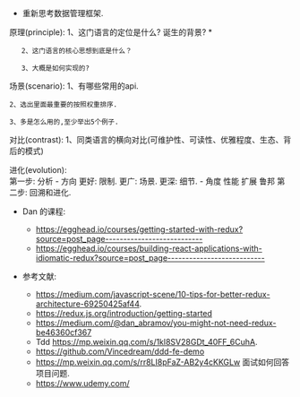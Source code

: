 * 重新思考数据管理框架.

原理(principle):
       1、这门语言的定位是什么? 诞生的背景?
            * 

       2、这门语言的核心思想到底是什么？

       3、大概是如何实现的?
       
场景(scenario):
	1、有哪些常用的api.

    2、选出里面最重要的按照权重排序.

	3、多是怎么用的,至少举出5个例子.

对比(contrast): 
	1、同类语言的横向对比(可维护性、可读性、优雅程度、生态、背后的模式)

进化(evolution):	
	第一步: 分析
		- 方向
		   更好: 限制.
                 更广: 场景.
		   更深: 细节.
              - 角度
		   性能
		   扩展
                 鲁邦
        第二步: 回溯和进化.

*  Dan 的课程:
    * https://egghead.io/courses/getting-started-with-redux?source=post_page---------------------------
    * https://egghead.io/courses/building-react-applications-with-idiomatic-redux?source=post_page---------------------------

* 参考文献:
    * https://medium.com/javascript-scene/10-tips-for-better-redux-architecture-69250425af44.
    * https://redux.js.org/introduction/getting-started
    * https://medium.com/@dan_abramov/you-might-not-need-redux-be46360cf367  
    * Tdd https://mp.weixin.qq.com/s/1kl8SV28GDt_40FF_6CuhA.
    * https://github.com/Vincedream/ddd-fe-demo
    * https://mp.weixin.qq.com/s/rr8LI8pFaZ-AB2y4cKKGLw 面试如何回答项目问题.
    * https://www.udemy.com/
